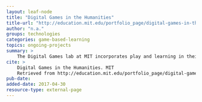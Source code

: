 ```yaml
---
layout: leaf-node
title: "Digital Games in the Humanities"
title-url: "http://education.mit.edu/portfolio_page/digital-games-in-the-humanities/"
author: "n.a."
groups: technologies
categories: game-based-learning
topics: ongoing-projects
summary: >
    The Digital Games lab at MIT incorporates play and learning in their research and development.
cite: >
    Digital Games in the Humanities. MIT
    Retrieved from http://education.mit.edu/portfolio_page/digital-games-in-the-humanities/
pub-date: 
added-date: 2017-04-30
resource-type: external-page
---
```

